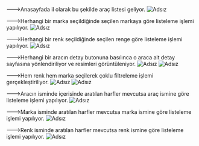 --->Anasayfada il olarak bu şekilde araç listesi geliyor.
![Adsız](https://user-images.githubusercontent.com/41199747/114317520-22787100-9b11-11eb-97e6-61352d4ed0ce.png)

--->Herhangi bir marka seçildiğinde seçilen markaya göre listeleme işlemi yapılıyor.
![Adsız](https://user-images.githubusercontent.com/41199747/114317635-a6caf400-9b11-11eb-8c8f-a0dfb121f4d7.png)

--->Herhangi bir renk seçildiğinde seçilen renge göre listeleme işlemi yapılıyor.
![Adsız](https://user-images.githubusercontent.com/41199747/114317674-ec87bc80-9b11-11eb-86d7-b031abade2f3.png)

--->Herhangi bir aracın detay butonuna basılınca o araca ait detay sayfasına yönlendiriliyor ve resimleri görüntüleniyor.
![Adsız](https://user-images.githubusercontent.com/41199747/114317788-746dc680-9b12-11eb-91aa-aa6783873887.png)
![Adsız](https://user-images.githubusercontent.com/41199747/114317840-be56ac80-9b12-11eb-897f-fbde8d1440ff.png)

--->Hem renk hem marka seçilerek çoklu filtreleme işlemi gerçekleştiriliyor.
![Adsız](https://user-images.githubusercontent.com/41199747/114317936-2c02d880-9b13-11eb-8cb5-50f1afbf1426.png)
![Adsız](https://user-images.githubusercontent.com/41199747/114317969-52c10f00-9b13-11eb-979f-ea0303401b0e.png)

--->Aracın isminde içerisinde aratılan harfler mevcutsa araç ismine göre listeleme işlemi yapılıyor.
![Adsız](https://user-images.githubusercontent.com/41199747/114318099-1a6e0080-9b14-11eb-81c5-dd6fa4773af1.png)

--->Marka isminde  aratılan harfler mevcutsa marka ismine göre listeleme işlemi yapılıyor.
![Adsız](https://user-images.githubusercontent.com/41199747/114318162-6de04e80-9b14-11eb-81fc-e8e9b9ac0f7e.png)

--->Renk isminde  aratılan harfler mevcutsa renk ismine göre listeleme işlemi yapılıyor.
![Adsız](https://user-images.githubusercontent.com/41199747/114318200-a849eb80-9b14-11eb-9dc0-22bae4124295.png)





